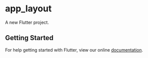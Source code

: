 # app_layout

A new Flutter project.

## Getting Started

For help getting started with Flutter, view our online
[documentation](https://flutter.io/).
